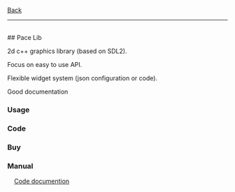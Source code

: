 [Back](https://greengolem.github.io)
<hr>
<br>
## Pace Lib

2d c++ graphics library (based on SDL2).

Focus on easy to use API.

Flexible widget system (json configuration or code).

Good documentation

### Usage

### Code

### Buy

### Manual

&nbsp;&nbsp;&nbsp;&nbsp;[Code documention](https://greengolem.github.io/PaceLib/html/index.html)